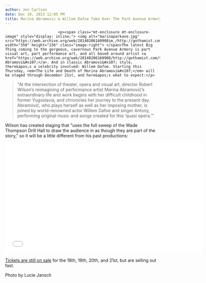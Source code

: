 ```yaml
---
author: Jen Carlson
date: Dec 10, 2013 12:05 PM
title: Marina Abramovic & Willem Dafoe Take Over The Park Avenue Armory
---
```



                            
                            
                            
                            <p><span class="mt-enclosure mt-enclosure-image" style="display: inline;"> <img alt="marinaparkave.jpg" src="https://web.archive.org/web/20140206160908im_/http://gothamist.com/attachments/arts_jen/marinaparkave.jpg" width="350" height="236" class="image-right"> </span>The latest Big Thing coming to the gorgeous, cavernous Park Avenue Armory is part visual art, part performance art, and all based around artist <a href="https://web.archive.org/web/20140206160908/http://gothamist.com/tags/marinaAbramovic">Marina Abramovi&#x107;</a>. And in classic Abramovi&#x107; style, there&apos;s a celebrity involved: Willem Dafoe. Starting this Thursday, <em>The Life and Death of Marina Abramovi&#x107;</em> will be staged through December 21st, and here&apos;s what to expect:</p>

<blockquote>&quot;At the intersection of theater, opera and visual art, director Robert Wilson&#x2019;s reimagining of performance artist Marina Abramovi&#x107;&#x2019;s extraordinary life and work begins with her difficult childhood in former Yugoslavia, and chronicles her journey to the present day. Abramovi&#x107;, who plays herself as well as her imposing mother, is joined by world-renowned actor Willem Dafoe and singer Antony, performing original music and songs created for this &#x2018;quasi opera.&apos;&quot;</blockquote>

<p>Wilson has created staging that &quot;uses the full sweep of the Wade Thompson Drill Hall to draw the audience in as though they are part of the story,&quot; so it will be a little different from his past productions: </p>

<p><iframe width="640" height="360" src="//web.archive.org/web/20140206160908if_/http://www.youtube.com/embed/mVyT59WmXSE" frameborder="0" allowfullscreen></iframe></p>

<p><a href="https://web.archive.org/web/20140206160908/https://commerce.armoryonpark.org/single/PSDetail.aspx?psn=297">Tickets are still on sale</a> for the 18th, 19th, 20th, and 21st, but are selling out fast.</p>

<p><span class="photo_caption">Photo by Lucie Jansch</span></p>
                            
                            
                            